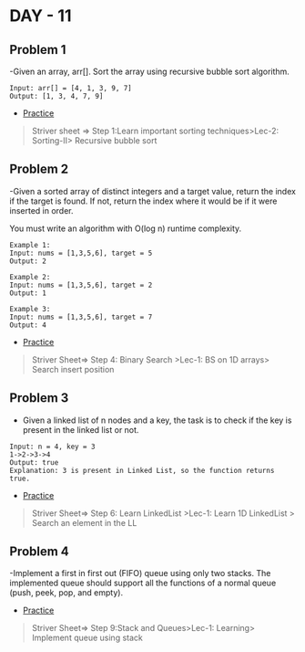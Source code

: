 # DAY - 11

## Problem 1
-Given an array, arr[]. Sort the array using recursive bubble sort algorithm.
```
Input: arr[] = [4, 1, 3, 9, 7]
Output: [1, 3, 4, 7, 9]
```

- [Practice](https://www.naukri.com/code360/problems/quick-sort_98https://www.geeksforgeeks.org/problems/bubble-sort/1)

> Striver sheet => Step 1:Learn important sorting techniques>Lec-2: Sorting-II> Recursive bubble sort

## Problem 2
-Given a sorted array of distinct integers and a target value, return the index if the target is found. If not, return the index where it would be if it were inserted in order.

You must write an algorithm with O(log n) runtime complexity.

```
Example 1:
Input: nums = [1,3,5,6], target = 5
Output: 2

Example 2:
Input: nums = [1,3,5,6], target = 2
Output: 1

Example 3:
Input: nums = [1,3,5,6], target = 7
Output: 4
```

- [Practice](https://leetcode.com/problems/search-insert-position/description/)

> Striver Sheet=> Step 4: Binary Search >Lec-1: BS on 1D arrays> Search insert position

## Problem 3
- Given a linked list of n nodes and a key, the task is to check if the key is present in the linked list or not.
```
Input: n = 4, key = 3
1->2->3->4
Output: true
Explanation: 3 is present in Linked List, so the function returns true.
```
- [Practice](https://www.geeksforgeeks.org/problems/search-in-linked-list-1664434326/1)


> Striver Sheet=> Step 6: Learn LinkedList >Lec-1: Learn 1D LinkedList > Search an element in the LL

## Problem 4
-Implement a first in first out (FIFO) queue using only two stacks. The implemented queue should support all the functions of a normal queue (push, peek, pop, and empty).


- [Practice](https://leetcode.com/problems/implement-queue-using-stacks/description/)

> Striver Sheet=> Step 9:Stack and Queues>Lec-1: Learning> Implement queue using stack


